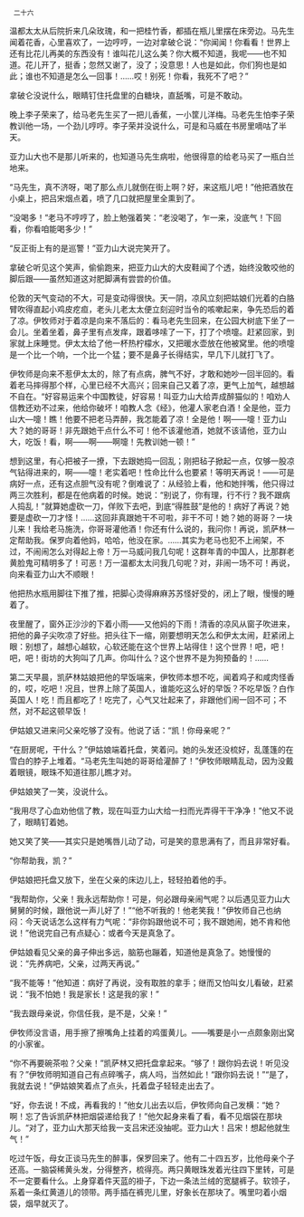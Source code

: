      二十六 

   温都太太从后院折来几朵玫瑰，和一把桂竹香，都插在瓶儿里摆在床旁边。马先生闻着花香，心里喜欢了，一边哼哼，一边对拿破仑说：“你闻闻！你看看！世界上还有比花儿再美的东西没有！谁叫花儿这么美？你大概不知道，我呢——也不知道。花儿开了，挺香；忽然又谢了，没了；没意思！人也是如此，你们狗也是如此；谁也不知道是怎么一回事！……哎！别死！你看，我死不了吧？” 

   拿破仑没说什么，眼睛钉住托盘里的白糖块，直舐嘴，可是不敢动。 

   晚上李子荣来了，给马老先生买了一把儿香蕉，一小筐儿洋梅。马老先生怕李子荣教训他一场，一个劲儿哼哼。李子荣并没说什么，可是和马威在书房里嘀咕了半天。 

   亚力山大也不是那儿听来的，也知道马先生病啦，他很得意的给老马买了一瓶白兰地来。 

   “马先生，真不济呀，喝了那么点儿就倒在街上啊？好，来这瓶儿吧！”他把酒放在小桌上，把吕宋烟点着，喷了几口就把屋里全熏到了。 

   “没喝多！”老马不哼哼了，脸上勉强着笑：“老没喝了，乍一来，没底气！下回看，你看咱能喝多少！” 

   “反正街上有的是巡警！”亚力山大说完笑开了。 

   拿破仑听见这个笑声，偷偷跑来，把亚力山大的大皮鞋闻了个透，始终没敢咬他的脚后跟——虽然知道这对肥脚满有尝尝的价值。 

   伦敦的天气变动的不大，可是变动得很快。天一阴，凉风立刻把姑娘们光着的白胳臂吹得直起小鸡皮疙疸，老头儿老太太便立刻迎时当令的咳嗽起来，争先恐后的着了凉。伊牧师对于着凉是向来不落后的：看马老先生回来，在公园大树底下坐了一会儿。坐着坐着，鼻子里有点发痒，跟着哆嗦了一下，打了个喷嚏。赶紧回家，到家就上床睡觉。伊太太给了他一杯热柠檬水，又把暖水壶放在他被窝里。他的喷嚏是一个比一个响，一个比一个猛；要不是鼻子长得结实，早几下儿就打飞了。 

   伊牧师是向来不惹伊太太的，除了有点病，脾气不好，才敢和她吵一回半回的。看着老马摔得那个样，心里已经不大高兴；回来自己又着了凉，更气上加气，越想越不自在。“好容易运来个中国教徒，好容易！叫亚力山大给弄成醉猫似的！咱劝人信教还劝不过来，他给你破坏！咱教人念《经》，他灌人家老白酒！全是他，亚力山大—嚏！瞧！他要不把老马弄醉，我怎能着了凉！全是他！啊——嚏！亚力山大？她的哥哥！非先跟她干点什么不可！他不该灌他酒，她就不该请他，亚力山大，吃饭！看，啊——啊——啊嚏！先教训她一顿！” 

   想到这里，有心把被子一撩，下去跟她捣一回乱；刚把毡子掀起一点，仅够一股凉气钻得进来的，啊——嚏！老实着吧！性命比什么也要紧！等明天再说！——可是病好一点，还有这点胆气没有呢？倒难说了：从经验上看，他和她拌嘴，他只得过两三次胜利，都是在他病着的时候。她说：“别说了，你有理，行不行？我不跟病人捣乱！”就算她虚砍一刀，佯败下去吧，到底“得胜鼓”是他的！病好了再说？她要是虚砍一刀才怪！……这回非真跟她干不可啦，非干不可！她？她的哥哥？一块儿来！我给老马施洗，你哥哥灌他酒！你还有什么说的，我问你！再说，凯萨林一定帮助我。保罗向着他妈，哈哈，他没在家。……其实为老马也犯不上闹架，不过，不闹闹怎么对得起上帝！万一马威问我几句呢！这群年青的中国人，比那群老黄脸鬼可精明多了！可恶！万一温都太太问我几句呢？对，非闹一场不可！再说，向来看亚力山大不顺眼！ 

   他把热水瓶用脚往下推了推，把脚心烫得麻麻苏苏怪好受的，闭上了眼，慢慢的睡着了。 

   夜里醒了，窗外正沙沙的下着小雨——又他妈的下雨！清香的凉风从窗子吹进来，把他的鼻子尖吹凉了好些。把头往下一缩，刚要想明天怎么和伊太太闹，赶紧闭上眼：别想了，越想心越软，心软还能在这个世界上站得住！这个世界！吧，吧！吧，吧！街坊的大狗叫了几声。你叫什么？这个世界不是为狗预备的！…… 

   第二天早晨，凯萨林姑娘把他的早饭端来，伊牧师本想不吃，闻着鸡子和咸肉怪香的，哎，吃吧！况且，世界上除了英国人，谁能吃这么好的早饭？不吃早饭？白作英国人！吃！而且都吃了！吃完了，心气又壮起来了，非跟他们闹一回不可；不然，对不起这顿早饭！ 

   伊姑娘又进来问父亲吃够了没有。他说了话：“凯！你母亲呢？” 

   “在厨房呢，干什么？”伊姑娘端着托盘，笑着问。她的头发还没梳好，乱蓬篷的在雪白的脖子上堆着。“马老先生叫她的哥哥给灌醉了！”伊牧师眼睛乱动，因为没戴着眼镜，眼珠不知道往那儿瞧才对。 

   伊姑娘笑了一笑，没说什么。 

   “我用尽了心血劝他信了教，现在叫亚力山大给一扫而光弄得干干净净！”他又不说了，眼睛钉着她。 

   她又笑了笑——其实只是她嘴唇儿动了动，可是笑的意思满有了，而且非常好看。 

   “你帮助我，凯？” 

   伊姑娘把托盘又放下，坐在父亲的床边儿上，轻轻拍着他的手。 

   “我帮助你，父亲！我永远帮助你！可是，何必跟母亲闹气呢？以后遇见亚力山大舅舅的时候，跟他说一声儿好了！”“他不听我的！他老笑我！”伊牧师自己也纳闷：今天说话怎么这样有力气呢：“非你妈跟他说不可；我不跟她闹，她不肯和他说！”他说完自己有点疑心：或者今天是真急了。 

   伊姑娘看见父亲的鼻子伸出多远，脑筋也蹦着，知道他是真急了。她慢慢的说：“先养病吧，父亲，过两天再说。” 

   “我不能等！”他知道：病好了再说，没有取胜的拿手；继而又怕叫女儿看破，赶紧说：“我不怕她！我是家长！这是我的家！” 

   “我去跟母亲说，你信任我，是不是，父亲！” 

   伊牧师没言语，用手擦了擦嘴角上挂着的鸡蛋黄儿。——嘴要是小一点颇象刚出窝的小家雀。 

   “你不再要碗茶啦？父亲！”凯萨林又把托盘拿起来。“够了！跟你妈去说！听见没有？”伊牧师明知道自己有点碎嘴子，病人吗，当然如此！“跟你妈去说！”“是了，我就去说！”伊姑娘笑着点了点头，托着盘子轻轻走出去了。 

   “好，你去说！不成，再看我的！”他女儿出去以后，伊牧师向自己发横：“她？啊！忘了告诉凯萨林把烟袋递给我了！”他欠起身来看了看，看不见烟袋在那块儿。“对了，亚力山大那天给我一支吕宋还没抽呢。亚力山大！吕宋！想起他就生气！” 

   吃过午饭，母女正谈马先生的醉事，保罗回来了。他有二十四五岁，比他母亲个子还高。一脑袋稀黄头发，分得整齐，梳得亮。两只黄眼珠发着光往四下里转，可是不一定要看什么。上身穿着件天蓝的褂子，下边一条法兰绒的宽腿裤子。软领子，系着一条红黄道儿的领带。两手插在裤兜儿里，好象长在那块了。嘴里叼着小烟袋，烟早就灭了。 

